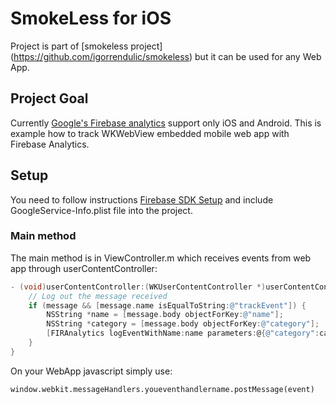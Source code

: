# SmokeLess for iOS

Project is part of [smokeless project] (https://github.com/igorrendulic/smokeless) but it can be used for any Web App. 

## Project Goal

Currently [Google's Firebase analytics](https://firebase.google.com) support only iOS and Android. This is example how to track WKWebView embedded mobile web app with Firebase Analytics. 

## Setup

You need to follow instructions [Firebase SDK Setup](https://firebase.google.com/docs/ios/setup#prerequisites) and include GoogleService-Info.plist file into the project. 

### Main method

The main method is in ViewController.m which receives events from web app through userContentController:
```objective-c
- (void)userContentController:(WKUserContentController *)userContentController didReceiveScriptMessage:(WKScriptMessage *)message {
    // Log out the message received
    if (message && [message.name isEqualToString:@"trackEvent"]) {
        NSString *name = [message.body objectForKey:@"name"];
        NSString *category = [message.body objectForKey:@"category"];
        [FIRAnalytics logEventWithName:name parameters:@{@"category":category}];
    }
}
```

On your WebApp javascript simply use: 
```html
window.webkit.messageHandlers.youeventhandlername.postMessage(event)
```
